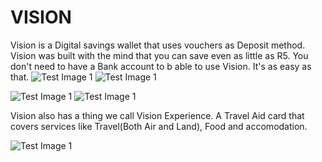 # VISION

Vision is a Digital savings wallet that uses vouchers as Deposit method.
Vision was built with the mind that you can save even as little as R5.
You don't need to have a Bank account to b able to use Vision. It's as easy as that.
![Test Image 1](img/1.png)
![Test Image 1](img/5.png)

![Test Image 1](img/2.png)
![Test Image 1](img/4.png)


Vision also has a thing we call Vision Experience. A Travel Aid card that covers services like Travel(Both Air and Land), Food and accomodation.

![Test Image 1](img/VisionCards.png)
